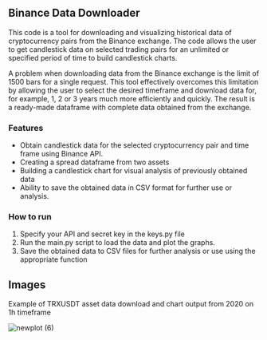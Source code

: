 ## Binance Data Downloader

This code is a tool for downloading and visualizing historical data of cryptocurrency pairs from the Binance exchange. The code allows the user to get candlestick data on selected trading pairs for an unlimited or specified period of time to build candlestick charts.

A problem when downloading data from the Binance exchange is the limit of 1500 bars for a single request. This tool effectively overcomes this limitation by allowing the user to select the desired timeframe and download data for, for example, 1, 2 or 3 years much more efficiently and quickly. The result is a ready-made dataframe with complete data obtained from the exchange.

### Features

- Obtain candlestick data for the selected cryptocurrency pair and time frame using Binance API.
- Creating a spread dataframe from two assets
- Building a candlestick chart for visual analysis of previously obtained data
- Ability to save the obtained data in CSV format for further use or analysis.

### How to run
1. Specify your API and secret key in the keys.py file
2. Run the main.py script to load the data and plot the graphs.
3. Save the obtained data to CSV files for further analysis or use using the appropriate function

## Images

Example of TRXUSDT asset data download and chart output from 2020 on 1h timeframe

![newplot (6)](https://github.com/nonisich/Binance-Data-Downloader/assets/109261916/2a2b28d6-6a04-4f55-8593-80ead9ff6195)
